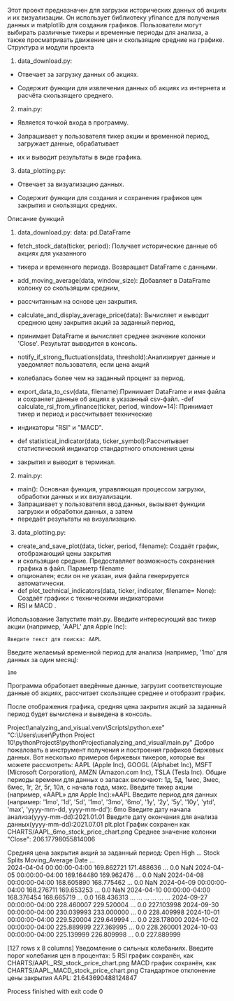 Этот проект предназначен для загрузки исторических данных об акциях и их визуализации.
Он использует библиотеку yfinance для получения данных и matplotlib для создания графиков.
Пользователи могут выбирать различные тикеры и временные периоды для анализа, а также
просматривать движение цен и скользящие средние на графике.
Структура и модули проекта

1. data_download.py:

- Отвечает за загрузку данных об акциях.

- Содержит функции для извлечения данных об акциях из интернета и расчёта скользящего среднего.



2. main.py:

- Является точкой входа в программу.

- Запрашивает у пользователя тикер акции и временной период, загружает данные, обрабатывает
- их и выводит результаты в виде графика.



3. data_plotting.py:

- Отвечает за визуализацию данных.

- Содержит функции для создания и сохранения графиков цен закрытия и скользящих средних.



Описание функций



1. data_download.py:
data: pd.DataFrame
- fetch_stock_data(ticker, period): Получает исторические данные об акциях для указанного
- тикера и временного периода. Возвращает DataFrame с данными.

- add_moving_average(data, window_size): Добавляет в DataFrame колонку со скользящим средним,
- рассчитанным на основе цен закрытия.
- calculate_and_display_average_price(data):  Вычисляет и выводит среднюю цену закрытия акций за заданный период,
-  принимает DataFrame и вычисляет среднее значение колонки 'Close'. Результат  выводится в консоль.
- notify_if_strong_fluctuations(data, threshold):Анализирует данные и уведомляет пользователя, если цена акций 
- колебалась более чем на заданный процент за период.
- export_data_to_csv(data, filename):Принимает DataFrame и имя файла и сохраняет данные об акциях в указанный  csv-файл. 
-def calculate_rsi_from_yfinance(ticker, period, window=14): Принимает тикер и период и рассчитывает технические
- индикаторы "RSI" и "MACD".
- def statistical_indicator(data, ticker_symbol):Рассчитывает статистический индикатор стандартного отклонения цены
- закрытия и выводит в терминал.

2. main.py:

- main(): Основная функция, управляющая процессом загрузки, обработки данных и их визуализации.
- Запрашивает у пользователя ввод данных, вызывает функции загрузки и обработки данных, а затем
- передаёт результаты на визуализацию.


3. data_plotting.py:

- create_and_save_plot(data, ticker, period, filename): Создаёт график, отображающий цены закрытия
- и скользящие средние. Предоставляет возможность сохранения графика в файл. Параметр filename
- опционален; если он не указан, имя файла генерируется автоматически.
- def plot_technical_indicators(data, ticker, indicator, filename= None): Создаёт графики с техническими индикаторами 
- RSI и MACD .


Использование
Запустите main.py.
Введите интересующий вас тикер акции (например, 'AAPL' для Apple Inc):
```
Введите текст для поиска: AAPL
```

Введите желаемый временной период для анализа (например, '1mo' для данных за один месяц):
```
1mo
```

Программа обработает введённые данные, загрузит соответствующие данные об акциях, рассчитает скользящее среднее и
отобразит график.

После отображения графика, средняя цена закрытия акций за заданный период будет вычислена и выведена в консоль.


Project\analyzing_and_visual\.venv\Scripts\python.exe" "C:\Users\user\Python Project 10\pythonProject8\pythonProject\analyzing_and_visual\main.py" 
Добро пожаловать в инструмент получения и построения графиков биржевых данных.
Вот несколько примеров биржевых тикеров, которые вы можете рассмотреть: AAPL (Apple Inc), GOOGL (Alphabet Inc), MSFT (Microsoft Corporation), AMZN (Amazon.com Inc), TSLA (Tesla Inc).
Общие периоды времени для данных о запасах включают: 1д, 5д, 1мес, 3мес, 6мес, 1г, 2г, 5г, 10л, с начала года, макс.
Введите тикер акции (например, «AAPL» для Apple Inc):»AAPL
Введите период для данных (например: '1mo', '1d', '5d', '1mo', '3mo', '6mo', '1y', '2y', '5y', '10y', 'ytd', 'max', 'yyyy-mm-dd, yyyy-mm-dd'): 6mo
Введите дату начала анализа(yyyy-mm-dd):2021.01.01
Введите дату окончания для анализа данных(yyyy-mm-dd):2021.07.01
<built-in function input>plt.plot
График сохранен как CHARTS/AAPL_6mo_stock_price_chart.png
Среднее значение колонки "Close": 206.17798055814006

Средняя цена закрытия акций за заданный период:                                   Open        High  ...  Stock Splits  Moving_Average
Date                                               ...                              
2024-04-04 00:00:00-04:00  169.862721  171.488636  ...           0.0             NaN
2024-04-05 00:00:00-04:00  169.164480  169.962476  ...           0.0             NaN
2024-04-08 00:00:00-04:00  168.605890  168.775462  ...           0.0             NaN
2024-04-09 00:00:00-04:00  168.276711  169.653253  ...           0.0             NaN
2024-04-10 00:00:00-04:00  168.376454  168.665719  ...           0.0      168.436313
...                               ...         ...  ...           ...             ...
2024-09-27 00:00:00-04:00  228.460007  229.520004  ...           0.0      227.103998
2024-09-30 00:00:00-04:00  230.039993  233.000000  ...           0.0      228.409998
2024-10-01 00:00:00-04:00  229.520004  229.649994  ...           0.0      228.178000
2024-10-02 00:00:00-04:00  225.889999  227.369995  ...           0.0      228.260001
2024-10-03 00:00:00-04:00  225.139999  226.809998  ...           0.0      227.889999

[127 rows x 8 columns]
Уведомление о сильных колебаниях. Введите порог колебания цен в процентах: 5
RSI график сохранён, как CHARTS/AAPL_RSI_stock_price_chart.png
MACD график сохранён, как CHARTS/AAPL_MACD_stock_price_chart.png
Стандартное отклонение цены закрытия AAPL: 21.643690488124847

Process finished with exit code 0
